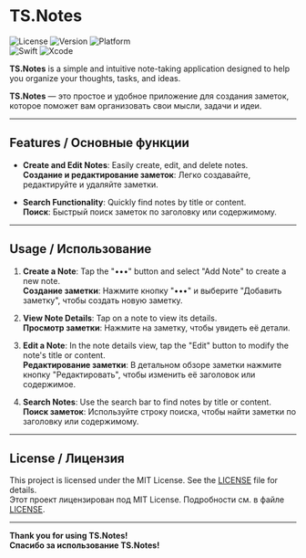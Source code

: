 # TS.Notes

![License](https://img.shields.io/badge/license-MIT-blue) ![Version](https://img.shields.io/badge/version-0.1-green) ![Platform](https://img.shields.io/badge/platform-iOS-lightgrey)  
![Swift](https://img.shields.io/badge/Swift-5.7-orange) ![Xcode](https://img.shields.io/badge/Xcode-15.0-blue)

**TS.Notes** is a simple and intuitive note-taking application designed to help you organize your thoughts, tasks, and ideas.

**TS.Notes** — это простое и удобное приложение для создания заметок, которое поможет вам организовать свои мысли, задачи и идеи.

---

## Features / Основные функции

- **Create and Edit Notes**: Easily create, edit, and delete notes.  
  **Создание и редактирование заметок**: Легко создавайте, редактируйте и удаляйте заметки.

- **Search Functionality**: Quickly find notes by title or content.  
  **Поиск**: Быстрый поиск заметок по заголовку или содержимому.

---

## Usage / Использование

1. **Create a Note**: Tap the "•••" button and select "Add Note" to create a new note.  
   **Создание заметки**: Нажмите кнопку "•••" и выберите "Добавить заметку", чтобы создать новую заметку.

2. **View Note Details**: Tap on a note to view its details.  
   **Просмотр заметки**: Нажмите на заметку, чтобы увидеть её детали.

3. **Edit a Note**: In the note details view, tap the "Edit" button to modify the note's title or content.  
   **Редактирование заметки**: В детальном обзоре заметки нажмите кнопку "Редактировать", чтобы изменить её заголовок или содержимое.

4. **Search Notes**: Use the search bar to find notes by title or content.  
   **Поиск заметок**: Используйте строку поиска, чтобы найти заметки по заголовку или содержимому.

---

## License / Лицензия

This project is licensed under the MIT License. See the [LICENSE](LICENSE) file for details.  
Этот проект лицензирован под MIT License. Подробности см. в файле [LICENSE](LICENSE).

---

**Thank you for using TS.Notes!**  
**Спасибо за использование TS.Notes!**